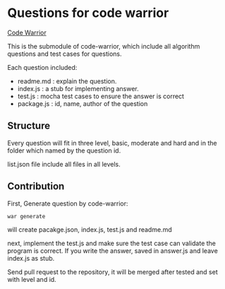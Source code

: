 # Questions for code warrior

[Code Warrior](http://github.com/Rafe/code-warrior)

This is the submodule of code-warrior, which include all algorithm questions 
and test cases for questions.

Each question included:

+ readme.md : explain the question.
+ index.js : a stub for implementing answer.
+ test.js : mocha test cases to ensure the answer is correct
+ package.js : id, name, author of the question

## Structure

Every question will fit in three level, basic, moderate and hard
and in the folder which named by the question id.

list.json file include all files in all levels.

## Contribution

First, Generate question by code-warrior:

    war generate

will create pacakge.json, index.js, test.js and readme.md

next, implement the test.js and make sure the test case can validate the program is correct.
If you write the answer, saved in answer.js and leave index.js as stub.

Send pull request to the repository, it will be merged after tested and set with level and id.
